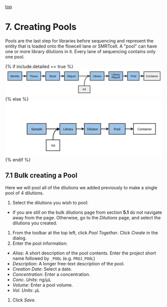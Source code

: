 <a name="libraries-dils-to-pools"  href="#" id="toplink">top</a>

# 7. Creating Pools

Pools are the last step for libraries before sequencing and represent the
entity that is loaded onto the flowcell lane or SMRTcell. A "pool" can have one or more
library dilutions in it. Every lane of sequencing contains only one pool.

{% if include.detailed == true %}
<img src="pics/flow-pool.svg"/>
{% else %}
<img src="pics/plain-flow-pool.svg"/>
{% endif %}

## 7.1 Bulk creating a Pool

Here we will pool all of the dilutions we added previously to make a single pool
of 4 dilutions.

1. Select the dilutions you wish to pool:
  * If you are still on the bulk dilutions page from section **5.1** do not navigate away
    from the page. Otherwise, go to the _Dilutions_ page, and select the dilutions you created.
1. From the toolbar at the top left, click _Pool Together_. Click _Create_ in the dialog.
1. Enter the pool information:
  * _Alias_: A short description of the pool contents. Enter the project short name
    followed by `_POOL` (e.g. `PROJ_POOL`)
  * _Description_: A longer free-text description of the pool.
  * _Creation Date_: Select a date.
  * _Concentration_: Enter a concentration.
  * _Conc. Units_: ng/µL
  * _Volume_: Enter a pool volume.
  * _Vol. Units_: µL
1. Click _Save_.
